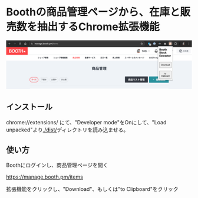 # Boothの商品管理ページから、在庫と販売数を抽出するChrome拡張機能

![image](./image.png)

## インストール

chrome://extensions/ にて、"Developer mode"をOnにして、"Load unpacked"より[./dist/](./dist/)ディレクトリを読み込ませる。

## 使い方

Boothにログインし、商品管理ページを開く

https://manage.booth.pm/items

拡張機能をクリックし、"Download"、もしくは"to Clipboard"をクリック